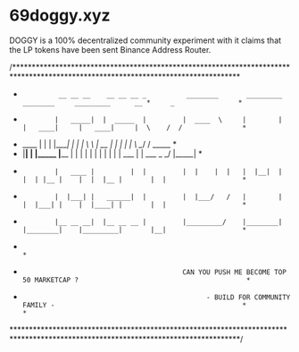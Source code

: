 # 69doggy.xyz
DOGGY is a 100% decentralized community experiment with it claims that the LP tokens have been sent Binance Address Router.

/**********************************************************************************************************************************
 *              __ __ __    __ __ __ _          ________       _________    ________     _________      __ *     _                *
 *             |   _____|  |  _____  |         |  ____  \     |        |   |   ____|     |   ____|     |  \    /  /               *
 *    ____     |  |        |  |____| |         |  |   \  \    |   __   |   |  |          |  |           \  \__/  /      _____     *
 *   |____|    |  |_____   |______   |         |  |    |  |   |  |  |  |   |  |  ___     |  |   ___      \_    _/      |_____|    *          
 *             |   ____ |         |  |         |  |    |  |   |  |__|  |   |  | |__ |    |  |  |__ |       |  |                   *        
 *             |  |___| |   ______|  |         |  |___/   /   |        |   |  |___| |    |  |____| |       |  |                   *
 *             |__ __ __|  |__ __ __ |         |_________/    |________|   |________|    |_________|       |__|                   *
 *                                                                                                                                *
 *                                             CAN YOU PUSH ME BECOME TOP 50 MARKETCAP ?                                          *
 *                                                   - BUILD FOR COMMUNITY FAMILY -                                               *                          *
 **********************************************************************************************************************************/
 
